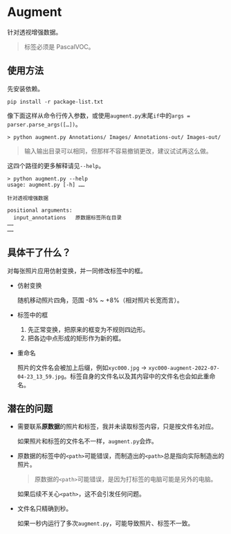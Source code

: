 # Augment

针对透视增强数据。

> 标签必须是 PascalVOC。

## 使用方法

先安装依赖。

```shell
pip install -r package-list.txt
```

像下面这样从命令行传入参数，或使用`augment.py`末尾`if`中的`args = parser.parse_args([…])`。
```shell
> python augment.py Annotations/ Images/ Annotations-out/ Images-out/
```

> 输入输出目录可以相同，但那样不容易撤销更改，建议试试再这么做。

这四个路径的更多解释请见`--help`。

```shell
> python augment.py --help
usage: augment.py [-h] ……

针对透视增强数据

positional arguments:
  input_annotations   原数据标签所在目录
……
……
```

## 具体干了什么？

对每张照片应用仿射变换，并一同修改标签中的框。

- 仿射变换

  随机移动照片四角，范围 -8% ~ +8%（相对照片长宽而言）。

- 标签中的框
  1. 先正常变换，把原来的框变为不规则四边形。
  2. 把各边中点形成的矩形作为新的框。

- 重命名

  照片的文件名会被加上后缀，例如`xyc000.jpg` → `xyc000-augment-2022-07-04-23_13_59.jpg`。标签自身的文件名以及其内容中的文件名也会如此重命名。

## 潜在的问题

- 需要联系**原数据**的照片和标签，我并未读取标签内容，只是按文件名对应。

  如果照片和标签的文件名不一样，`augment.py`会炸。

- 原数据的标签中的`<path>`可能错误，而制造出的`<path>`总是指向实际制造出的照片。

  > 原数据的`<path>`可能错误，是因为打标签的电脑可能是另外的电脑。

  如果后续不关心`<path>`，这不会引发任何问题。

- 文件名只精确到秒。

  如果一秒内运行了多次`augment.py`，可能导致照片、标签不一致。
